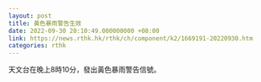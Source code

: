 ```yaml
---
layout: post
title: 黃色暴雨警告生效
date: 2022-09-30 20:10:49.000000000 +08:00
link: https://news.rthk.hk/rthk/ch/component/k2/1669191-20220930.htm
categories: rthk
---
```


天文台在晚上8時10分，發出黃色暴雨警告信號。
